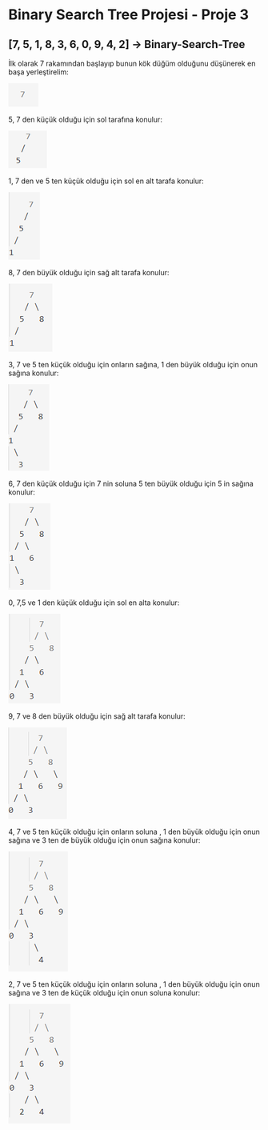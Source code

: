 # Binary Search Tree Projesi - Proje 3

## [7, 5, 1, 8, 3, 6, 0, 9, 4, 2] -> Binary-Search-Tree

İlk olarak 7 rakamından başlayıp bunun kök düğüm olduğunu düşünerek en başa yerleştirelim:

![Foto](images/Screenshot_12.png)

5, 7 den küçük olduğu için sol tarafına konulur:

![Foto](images/Screenshot_3.png)

1, 7 den ve 5 ten küçük olduğu için sol en alt tarafa konulur:

![Foto](images/Screenshot_4.png)

8, 7 den büyük olduğu için sağ alt tarafa konulur:

![Foto](images/Screenshot_5.png)

3, 7 ve 5 ten küçük olduğu için onların sağına, 1 den büyük olduğu için onun sağına konulur:

![Foto](images/Screenshot_6.png)

6, 7 den küçük olduğu için 7 nin soluna 5 ten büyük olduğu için 5 in sağına konulur:

![Foto](images/Screenshot_7.png)

0, 7,5 ve 1 den küçük olduğu için sol en alta konulur:

![Foto](images/Screenshot_8.png)

9, 7 ve 8 den büyük olduğu için sağ alt tarafa konulur:

![Foto](images/Screenshot_9.png)

4, 7 ve 5 ten küçük olduğu için onların soluna , 1 den büyük olduğu için onun sağına ve 3 ten de büyük olduğu için onun sağına konulur:

![Foto](images/Screenshot_10.png)

2, 7 ve 5 ten küçük olduğu için onların soluna , 1 den büyük olduğu için onun sağına ve 3 ten de küçük olduğu için onun soluna konulur:

![Foto](images/Screenshot_11.png)

